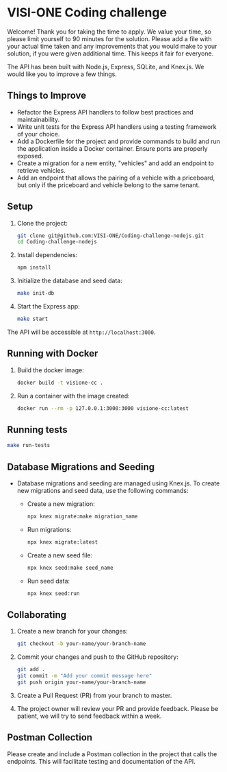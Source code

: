 # VISI-ONE Coding challenge

Welcome! Thank you for taking the time to apply.  We value your time, so please limit yourself to 90 minutes for the solution.  Please add a file with your actual time taken and any improvements that you would make to your solution, if you were given additional time.  This keeps it fair for everyone.

The API has been built with Node.js, Express, SQLite, and Knex.js.  We would like you to improve a few things.

## Things to Improve

- Refactor the Express API handlers to follow best practices and maintainability.
- Write unit tests for the Express API handlers using a testing framework of your choice.
- Add a Dockerfile for the project and provide commands to build and run the application inside a Docker container. Ensure ports are properly exposed.
- Create a migration for a new entity, "vehicles" and add an endpoint to retrieve vehicles.
- Add an endpoint that allows the pairing of a vehicle with a priceboard, but only if the priceboard and vehicle belong to the same tenant.

## Setup

1. Clone the project:

   ```bash
   git clone git@github.com:VISI-ONE/Coding-challenge-nodejs.git
   cd Coding-challenge-nodejs
   ```

2. Install dependencies:

   ```bash
   npm install
   ```

3. Initialize the database and seed data:

   ```bash
   make init-db
   ```

4. Start the Express app:

   ```bash
   make start
   ```

The API will be accessible at `http://localhost:3000`.

## Running with Docker

1. Build the docker image:

   ```bash
   docker build -t visione-cc .
   ```

2. Run a container with the image created:

   ```bash
   docker run --rm -p 127.0.0.1:3000:3000 visione-cc:latest
   ```

## Running tests

```bash
make run-tests
```

## Database Migrations and Seeding

- Database migrations and seeding are managed using Knex.js. To create new migrations and seed data, use the following commands:

   - Create a new migration:
     ```bash
     npx knex migrate:make migration_name
     ```

   - Run migrations:
     ```bash
     npx knex migrate:latest
     ```

   - Create a new seed file:
     ```bash
     npx knex seed:make seed_name
     ```

   - Run seed data:
     ```bash
     npx knex seed:run
     ```

## Collaborating

1. Create a new branch for your changes:

   ```bash
   git checkout -b your-name/your-branch-name
   ```

2. Commit your changes and push to the GitHub repository:

   ```bash
   git add .
   git commit -m "Add your commit message here"
   git push origin your-name/your-branch-name
   ```

3. Create a Pull Request (PR) from your branch to master.

4. The project owner will review your PR and provide feedback. Please be patient, we will try to send feedback within a week.

## Postman Collection

Please create and include a Postman collection in the project that calls the endpoints. This will facilitate testing and documentation of the API.

